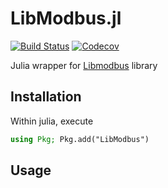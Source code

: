 # LibModbus.jl

[![Build Status](https://github.com/kagalenko-m-b/LibModbus.jl/workflows/CI/badge.svg)](https://github.com/kagalenko-m-b/LibModbus.jl/actions)
[![Codecov](https://codecov.io/gh/kagalenko-m-b/LibModbus.jl/branch/master/graph/badge.svg)](https://codecov.io/gh/kagalenko-m-b/LibModbus.jl)

Julia wrapper for [Libmodbus](http://libmodbus.org/) library

## Installation

Within julia, execute
```julia
using Pkg; Pkg.add("LibModbus")
```

## Usage
